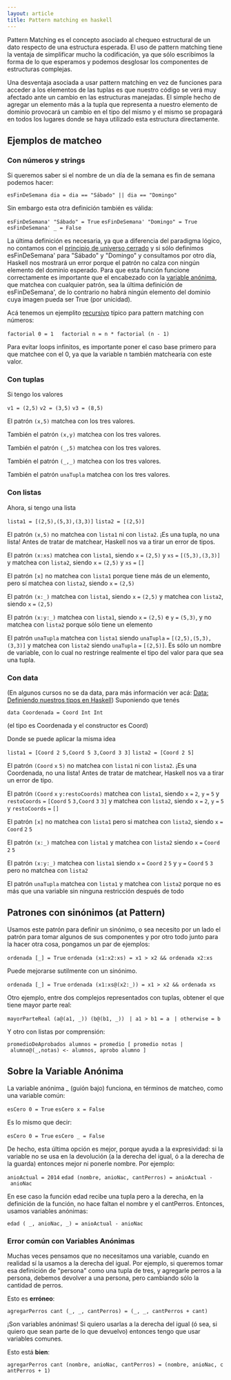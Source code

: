 ```yaml
---
layout: article
title: Pattern matching en haskell
---
```

Pattern Matching es el concepto asociado al chequeo estructural de un dato respecto de una estructura esperada. El uso de pattern matching tiene la ventaja de simplificar mucho la codificación, ya que sólo escribimos la forma de lo que esperamos y podemos desglosar los componentes de estructuras complejas.

Una desventaja asociada a usar pattern matching en vez de funciones para acceder a los elementos de las tuplas es que nuestro código se verá muy afectado ante un cambio en las estructuras manejadas. El simple hecho de agregar un elemento más a la tupla que representa a nuestro elemento de dominio provocará un cambio en el tipo del mismo y el mismo se propagará en todos los lugares donde se haya utilizado esta estructura directamente.

Ejemplos de matcheo
-------------------

### Con números y strings

Si queremos saber si el nombre de un día de la semana es fin de semana podemos hacer:

`esFinDeSemana dia = dia == "Sábado" || dia == "Domingo"`

Sin embargo esta otra definición también es válida:

`esFinDeSemana' "Sábado" = True`
`esFinDeSemana' "Domingo" = True`
`esFinDeSemana' _ = False`

La última definición es necesaria, ya que a diferencia del paradigma lógico, no contamos con el [ principio de universo cerrado](paradigma-logico---introduccion-universo-cerrado.md) y si sólo definimos esFinDeSemana' para "Sábado" y "Domingo" y consultamos por otro día, Haskell nos mostrará un error porque el patrón no calza con ningún elemento del dominio esperado. Para que esta función funcione correctamente es importante que el encabezado con la [ variable anónima](pattern-matching-en-haskell-sobre-la-variable-anonima.md), que matchea con cualquier patrón, sea la última definición de esFinDeSemana', de lo contrario no habrá ningún elemento del dominio cuya imagen pueda ser True (por unicidad).

Acá tenemos un ejemplito [recursivo](recursividad-en-haskell.md) típico para pattern matching con números:

`factorial 0 = 1  `
`factorial n = n * factorial (n - 1)  `

Para evitar loops infinitos, es importante poner el caso base primero para que matchee con el 0, ya que la variable n también matchearía con este valor.

### Con tuplas

Si tengo los valores

`v1 = (2,5)`
`v2 = (3,5)`
`v3 = (8,5)`

El patrón `(x,5)` matchea con los tres valores.

También el patrón `(x,y)` matchea con los tres valores.

También el patrón `(_,5)` matchea con los tres valores.

También el patrón `(_,_)` matchea con los tres valores.

También el patrón `unaTupla` matchea con los tres valores.

### Con listas

Ahora, si tengo una lista

`lista1 = [(2,5),(5,3),(3,3)]`
`lista2 = [(2,5)]`

El patrón `(x,5)` no matchea con `lista1` ni con `lista2`. ¡Es una tupla, no una lista! Antes de tratar de matchear, Haskell nos va a tirar un error de tipos.

El patrón `(x:xs)` matchea con `lista1`, siendo `x` `=` `(2,5)` y `xs` `=` `[(5,3),(3,3)]` y matchea con `lista2`, siendo `x` `=` `(2,5)` y `xs` `=` `[]`

El patrón `[x]` no matchea con `lista1` porque tiene más de un elemento, pero sí matchea con `lista2`, siendo `x` `=` `(2,5)`

El patrón `(x:_)` matchea con `lista1`, siendo `x` `=` `(2,5)` y matchea con `lista2`, siendo `x` `=` `(2,5)`

El patrón `(x:y:_)` matchea con `lista1`, siendo `x` `=` `(2,5)` e `y` `=` `(5,3)`, y no matchea con `lista2` porque sólo tiene un elemento

El patrón `unaTupla` matchea con `lista1` siendo `unaTupla` `=` `[(2,5),(5,3),(3,3)]` y matchea con `lista2` siendo `unaTupla` `=` `[(2,5)]`. Es sólo un nombre de variable, con lo cual no restringe realmente el tipo del valor para que sea una tupla.

### Con data

(En algunos cursos no se da data, para más información ver acá: [Data: Definiendo nuestros tipos en Haskell](data--definiendo-nuestros-tipos-en-haskell.md)) Suponiendo que tenés

`data Coordenada = Coord Int Int`

(el tipo es Coordenada y el constructor es Coord)

Donde se puede aplicar la misma idea

`lista1 = [Coord 2 5,Coord 5 3,Coord 3 3]`
`lista2 = [Coord 2 5]`

El patrón `(Coord` `x` `5)` no matchea con `lista1` ni con `lista2`. ¡Es una Coordenada, no una lista! Antes de tratar de matchear, Haskell nos va a tirar un error de tipo.

El patrón `(Coord` `x` `y:restoCoords)` matchea con `lista1`, siendo `x` `=` `2`, `y` `=` `5` y `restoCoords` `=` `[Coord` `5` `3,Coord` `3` `3]` y matchea con `lista2`, siendo `x` `=` `2`, `y` `=` `5` y `restoCoords` `=` `[]`

El patrón `[x]` no matchea con `lista1` pero si matchea con `lista2`, siendo `x` `=` `Coord` `2` `5`

El patrón `(x:_)` matchea con `lista1` y matchea con `lista2` siendo `x` `=` `Coord` `2` `5`

El patrón `(x:y:_)` matchea con `lista1` siendo `x` `=` `Coord` `2` `5` y `y` `=` `Coord` `5` `3` pero no matchea con `lista2`

El patrón `unaTupla` matchea con `lista1` y matchea con `lista2` porque no es más que una variable sin ninguna restricción después de todo

Patrones con sinónimos (**at** Pattern)
---------------------------------------

Usamos este patrón para definir un sinónimo, o sea necesito por un lado el patrón para tomar algunos de sus componentes y por otro todo junto para la hacer otra cosa, pongamos un par de ejemplos:

`ordenada [_] = True`
`ordenada (x1:x2:xs) = x1 > x2 && ordenada x2:xs`

Puede mejorarse sutilmente con un sinónimo.

`ordenada [_] = True`
`ordenada (x1:xs@(x2:_)) = x1 > x2 && ordenada xs`

Otro ejemplo, entre dos complejos representados con tuplas, obtener el que tiene mayor parte real:

`mayorParteReal (a@(a1, _)) (b@(b1, _))`
` | a1 > b1 = a`
` | otherwise = b`

Y otro con listas por comprensión:

`promedioDeAprobados alumnos = promedio [ promedio notas | alumno@(_,notas) <- alumnos, aprobo alumno ]`

Sobre la Variable Anónima
-------------------------

La variable anónima \_ (guión bajo) funciona, en términos de matcheo, como una variable común:

`esCero 0 = True`
`esCero x = False`

Es lo mismo que decir:

`esCero 0 = True`
`esCero _ = False`

De hecho, esta última opción es mejor, porque ayuda a la expresividad: si la variable no se usa en la devolución (a la derecha del igual, ó a la derecha de la guarda) entonces mejor ni ponerle nombre. Por ejemplo:

`anioActual = 2014`
`edad (nombre, anioNac, cantPerros) = anioActual - anioNac`

En ese caso la función edad recibe una tupla pero a la derecha, en la definición de la función, no hace faltan el nombre y el cantPerros. Entonces, usamos variables anónimas:

`edad ( _, anioNac, _) = anioActual - anioNac`

### Error común con Variables Anónimas

Muchas veces pensamos que no necesitamos una variable, cuando en realidad sí la usamos a la derecha del igual. Por ejemplo, si queremos tomar esa definición de "persona" como una tupla de tres, y agregarle perros a la persona, debemos devolver a una persona, pero cambiando sólo la cantidad de perros.

Esto es **erróneo**:

`agregarPerros cant (_, _, cantPerros) = (_, _, cantPerros + cant)`

¡Son variables anónimas! Si quiero usarlas a la derecha del igual (ó sea, si quiero que sean parte de lo que devuelvo) entonces tengo que usar variables comunes.

Esto está **bien**:

`agregarPerros cant (nombre, anioNac, cantPerros) = (nombre, anioNac, cantPerros + 1)`

